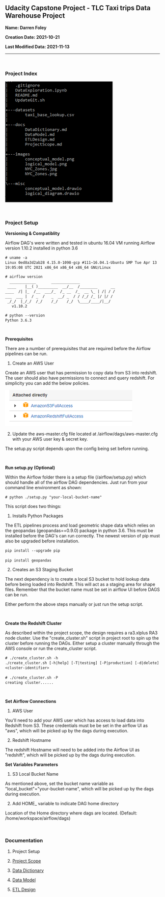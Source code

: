 ## Udacity Capstone Project - TLC Taxi trips Data Warehouse Project


**Name: Darren Foley**

**Creation Date: 2021-10-21**

**Last Modified Data: 2021-11-13**

-------------------------------------------------------

<br>

### Project Index

![Project Index](images/project_index.png)


<br>

### Project Setup

**Versioning & Compatiblity**

<p>Airflow DAG's were written and tested in ubuntu 16.04 VM running Airflow version 1.10.2 installed in python 3.6</p>

```
# uname -a 
Linux 0ed8a3d2ab28 4.15.0-1098-gcp #111~16.04.1-Ubuntu SMP Tue Apr 13 19:05:08 UTC 2021 x86_64 x86_64 x86_64 GNU/Linux
```


```
# airflow version
  ____________       _____________
 ____    |__( )_________  __/__  /________      __
____  /| |_  /__  ___/_  /_ __  /_  __ \_ | /| / /
___  ___ |  / _  /   _  __/ _  / / /_/ /_ |/ |/ /
 _/_/  |_/_/  /_/    /_/    /_/  \____/____/|__/
   v1.10.2
```

```
# python --version
Python 3.6.3
```

<br>

**Prerequisites**

<p>There are a number of prerequisites that are required before the Airflow pipelines can be run.</p>

1. Create an AWS User

<p>Create an AWS user that has permission to copy data from S3 into redshift. The user should also have permissions to connect and query redshift. For simplicity you can add the below policies. </p>

![AWS Access](images/aws_access.PNG)


2. Update the aws-master.cfg file located at /airflow/dags/aws-master.cfg with your AWS user key & secret key.

<p>The setup.py script depends upon the config being set before running.</p>

<br>

**Run setup.py (Optional)**

<p>Within the Airflow folder there is a setup file (/airflow/setup.py) which should handle all of the airflow DAG dependencies. Just run from your command line environment as shown:</p>

```
# python ./setup.py "your-local-bucket-name"
```

This script does two things:

1. Installs Python Packages

<p>The ETL pipelines process and load geometric shape data which relies on the geopandas (geopandas==0.9.0) package in python 3.6. This must be installed before the DAG's can run correctly. The newest version of pip must also be upgraded before installation. </p>

```
pip install --upgrade pip

pip install geopandas

```

2. Creates an S3 Staging Bucket

<p>The next dependency is to create a local S3 bucket to hold lookup data before being loaded into Redshift. This will act as a staging area for shape files. Remember that the bucket name must be set in airflow UI before DAGS can be run. </p>

<p>Either perform the above steps manually or just run the setup script.</p>

<br>

**Create the Redshift Cluster**

<p>As described within the project scope, the design requires a ra3.xlplus RA3 node cluster. Use the "create_cluster.sh" script in project root to spin up the cluster before running the DAGs. Either setup a cluster manually through the AWS console or run the create_cluster script.</p>

```
# ./create_cluster.sh -h
./create_cluster.sh [-h|help] [-T|testing] [-P|production] [-d|delete] <cluster-identifier>

# ./create_cluster.sh -P
creating cluster......
```

<br>

**Set Airflow Connections**

1. AWS User

<p>You'll need to add your AWS user which has access to load data into Redshift from S3. These credentials must be be set in the airflow UI as "aws", which will be picked up by the dags during execution.</p>


2. Redshift Hostname

<p>The redshift Hostname will need to be added into the Airflow UI as "redshift", which will be picked up by the dags during execution. </p>


**Set Variables Parameters**

1. S3 Local Bucket Name

<p>As mentioned above, set the bucket name variable as "local_bucket"="your-bucket-name", which will be picked up by the dags during execution. </p>


2. Add HOME_ variable to indicate DAG home directory

<p>Location of the Home directory where dags are located. (Default: /home/workspace/airflow/dags)</p>

<br>

### Documentation

1. Project Setup

2. [Project Scope](docs/ProjectScope.md) 

3. [Data Dictionary](docs/DataDictionary.md)

4. [Data Model](docs/DataModel.md)

5. [ETL Design](docs/ETLDesign.md) 
